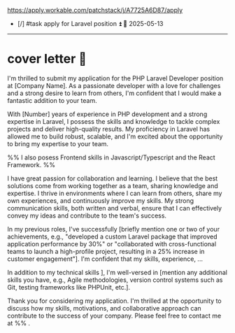 https://apply.workable.com/patchstack/j/A7725A6D87/apply

- [/] #task apply for Laravel position ⏫ 📅 2025-05-13
___

# cover letter 💌

  I'm thrilled to submit my application for the PHP Laravel Developer position
  at [Company Name]. As a passionate developer with a love for challenges and
  a strong desire to learn from others, I'm confident that I would make a
  fantastic addition to your team.

  With [Number] years of experience in PHP development and a strong expertise
  in Laravel, I possess the skills and knowledge to tackle complex projects
  and deliver high-quality results. My proficiency in Laravel has allowed me to
  build robust, scalable, and I'm excited about the opportunity to bring my
  expertise to your team.

%% 
I also posess Frontend skills in Javascript/Typescript and the React Framework.
 %%
 
  I have great passion for collaboration and learning. I believe that the best solutions come from working together as a team, sharing knowledge and expertise. 
  I thrive in environments where I can learn from others, share my own experiences, and continuously improve my skills. My strong communication skills, both written and verbal, ensure that I can effectively convey my ideas and contribute to the team's success.
	
  In my previous roles, I've successfully [briefly mention one or two of your
  achievements, e.g., "developed a custom Laravel package that improved
  application performance by 30%" or "collaborated with cross-functional teams
  to launch a high-profile project, resulting in a 25% increase in customer
  engagement"]. 
  I'm confident that my skills, experience, ...

  In addition to my technical skills ], I'm well-versed in [mention any
  additional skills you have, e.g., Agile methodologies, version control
  systems such as Git, testing frameworks like PHPUnit, etc.].

  Thank you for considering my application. I'm thrilled at the opportunity to
  discuss how my skills, motivations, and collaborative approach can
  contribute to the success of your company. Please feel free to contact me
  at %% .
